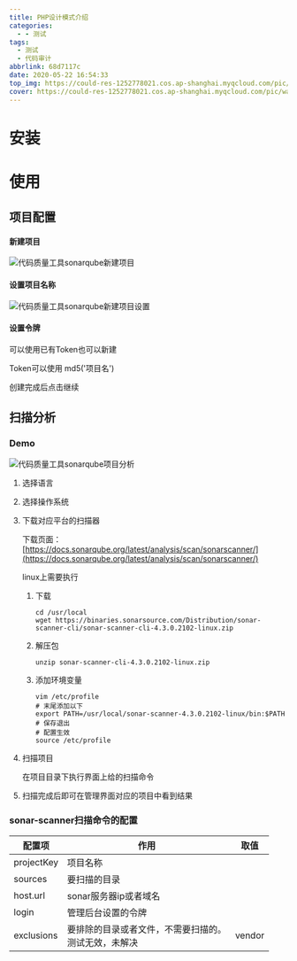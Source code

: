 ```yaml
---
title: PHP设计模式介绍
categories:
  - - 测试
tags:
  - 测试
  - 代码审计
abbrlink: 68d7117c
date: 2020-05-22 16:54:33
top_img: https://could-res-1252778021.cos.ap-shanghai.myqcloud.com/pic/wallpaper/1618218957853.jpg
cover: https://could-res-1252778021.cos.ap-shanghai.myqcloud.com/pic/wallpaper/1618218957853.jpg
---
```

# 安装







# 使用

## 项目配置

#### 新建项目

![代码质量工具sonarqube新建项目](https://could-res-1252778021.cos.ap-shanghai.myqcloud.com/img/代码质量工具sonarqube新建项目.png)

#### 设置项目名称

![代码质量工具sonarqube新建项目设置](https://could-res-1252778021.cos.ap-shanghai.myqcloud.com/img/代码质量工具sonarqube新建项目设置.png)

#### 设置令牌

可以使用已有Token也可以新建

Token可以使用 md5('项目名')

创建完成后点击继续



## 扫描分析

### Demo

![代码质量工具sonarqube项目分析](https://could-res-1252778021.cos.ap-shanghai.myqcloud.com/img/代码质量工具sonarqube项目分析.png)

1. 选择语言

2. 选择操作系统

3. 下载对应平台的扫描器

   下载页面：[https://docs.sonarqube.org/latest/analysis/scan/sonarscanner/](https://docs.sonarqube.org/latest/analysis/scan/sonarscanner/)

   linux上需要执行

   1. 下载

      ```
      cd /usr/local
      wget https://binaries.sonarsource.com/Distribution/sonar-scanner-cli/sonar-scanner-cli-4.3.0.2102-linux.zip
      ```

   2. 解压包

      ```
      unzip sonar-scanner-cli-4.3.0.2102-linux.zip
      ```

   3. 添加环境变量

      ```
      vim /etc/profile
      # 末尾添加以下
      export PATH=/usr/local/sonar-scanner-4.3.0.2102-linux/bin:$PATH
      # 保存退出
      # 配置生效
      source /etc/profile
      ```

4. 扫描项目

   在项目目录下执行界面上给的扫描命令

5. 扫描完成后即可在管理界面对应的项目中看到结果



### sonar-scanner扫描命令的配置

| 配置项     | 作用                                                     | 取值   |
| ---------- | -------------------------------------------------------- | ------ |
| projectKey | 项目名称                                                 |        |
| sources    | 要扫描的目录                                             |        |
| host.url   | sonar服务器ip或者域名                                    |        |
| login      | 管理后台设置的令牌                                       |        |
| exclusions | 要排除的目录或者文件，不需要扫描的。<br>测试无效，未解决 | vendor |













